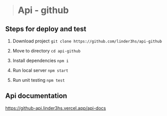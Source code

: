 ># Api - github

## Steps for deploy and test 
  
1) Download project
 `git clone https://github.com/linder3hs/api-github`

2) Move to directory
 `cd api-github`

3) Install dependencies
`npm i`

4) Run local server
  `npm start`

5) Run unit testing 
  `npm test`

## Api documentation
https://github-api.linder3hs.vercel.app/api-docs

